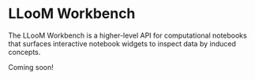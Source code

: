 # LLooM Workbench

The LLooM Workbench is a higher-level API for computational notebooks that surfaces interactive notebook widgets to inspect data by induced concepts.

Coming soon!